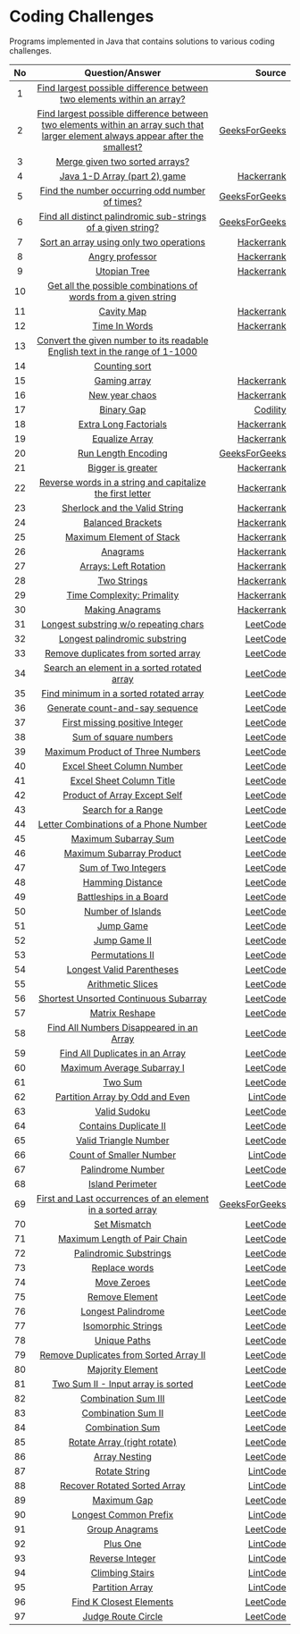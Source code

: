 # Coding Challenges
Programs implemented in Java that contains solutions to various coding challenges.

|No | Question/Answer  | Source  |
|:-:|:-------------:   | -----:  |
| 1 | [Find largest possible difference between two elements within an array?](../master/Challenges/src/Solution.java#L68) |  |
| 2 | [Find largest possible difference between two elements within an array such that larger element always appear after the smallest?](../master/Challenges/src/Solution.java#L88)  | [GeeksForGeeks](http://www.geeksforgeeks.org/maximum-difference-between-two-elements/) |
| 3 | [Merge given two sorted arrays?](../master/Challenges/src/Solution.java#L107) |
| 4 | [Java 1-D Array (part 2) game](../master/Challenges/src/Solution.java#L158) | [Hackerrank](https://www.hackerrank.com/challenges/java-1d-array) |
| 5 | [Find the number occurring odd number of times?](../master/Challenges/src/Solution.java#L181) | [GeeksForGeeks](http://www.geeksforgeeks.org/find-the-number-occurring-odd-number-of-times/) |
| 6 | [Find all distinct palindromic sub-strings of a given string?](../master/Challenges/src/Solution.java#L201) | [GeeksForGeeks](http://www.geeksforgeeks.org/find-number-distinct-palindromic-sub-strings-given-string/)
| 7 | [Sort an array using only two operations](../master/Challenges/src/Solution.java#L252) | [Hackerrank](https://www.hackerrank.com/challenges/almost-sorted) |
| 8 | [Angry professor](../master/Challenges/src/Solution.java#L315) |[Hackerrank](https://www.hackerrank.com/challenges/angry-professor)|
| 9 | [Utopian Tree](../master/Challenges/src/Solution.java#L340) | [Hackerrank](https://www.hackerrank.com/challenges/utopian-tree)|
| 10 | [Get all the possible combinations of words from a given string](../master/Challenges/src/Solution.java#L367) |
| 11 | [Cavity Map](../master/Challenges/src/Solution.java#L410) | [Hackerrank](https://www.hackerrank.com/challenges/cavity-map) |
| 12 | [Time In Words](../master/Challenges/src/Solution.java#L470) | [Hackerrank](https://www.hackerrank.com/challenges/the-time-in-words) |
| 13 | [Convert the given number to its readable English text in the range of 1-1000](../master/Challenges/src/Solution.java#L533) |
| 14 | [Counting sort](../master/Challenges/src/Solution.java#L584) |
| 15 | [Gaming array](../master/Challenges/src/Solution.java#L628) | [Hackerrank](https://www.hackerrank.com/challenges/an-interesting-game-1) |
| 16 | [New year chaos](../master/Challenges/src/Solution.java#L667) | [Hackerrank](https://www.hackerrank.com/challenges/new-year-chaos) |
| 17 | [Binary Gap](../master/Challenges/src/Solution.java#L733) | [Codility](https://codility.com/programmers/lxessons/1-iterations/binary_gap/) |
| 18 | [Extra Long Factorials](../master/Challenges/src/Solution.java#L756) | [Hackerrank](https://www.hackerrank.com/challenges/extra-long-factorials) |
| 19 | [Equalize Array](../master/Challenges/src/Solution.java#L773) | [Hackerrank](https://www.hackerrank.com/challenges/equality-in-a-array) |
| 20 | [Run Length Encoding](../master/Challenges/src/Solution.java#L803) |[GeeksForGeeks](http://practice.geeksforgeeks.org/problems/run-length-encoding/1) |
| 21 | [Bigger is greater](../master/Challenges/src/Solution.java#L837) |[Hackerrank](https://www.hackerrank.com/challenges/bigger-is-greater) |
| 22 | [Reverse words in a string and capitalize the first letter](../master/Challenges/src/Solution.java#L893) | [Hackerrank](https://www.hackerrank.com/contests/codejam/challenges/reverse-words)|
| 23 | [Sherlock and the Valid String](../master/Challenges/src/Solution.java#L950) | [Hackerrank](https://www.hackerrank.com/challenges/sherlock-and-valid-string)  |
| 24 | [Balanced Brackets](../master/Challenges/src/Solution.java#L991) |[Hackerrank](https://www.hackerrank.com/challenges/balanced-brackets) |
| 25 | [Maximum Element of Stack](../master/Challenges/src/Solution.java#L1037) | [Hackerrank](https://www.hackerrank.com/challenges/maximum-element) |
| 26 | [Anagrams](../master/Challenges/src/Solution.java#L1086) |[Hackerrank](https://www.hackerrank.com/challenges/anagram) |
| 27 | [Arrays: Left Rotation](../master/Challenges/src/Solution.java#L1128) | [Hackerrank](https://www.hackerrank.com/challenges/ctci-array-left-rotation)
| 28 | [Two Strings](../master/Challenges/src/Solution.java#L1158) | [Hackerrank](https://www.hackerrank.com/challenges/two-strings)
| 29 | [Time Complexity: Primality](../master/Challenges/src/Solution.java#L1191) | [Hackerrank](https://www.hackerrank.com/challenges/ctci-big-o)
| 30 | [Making Anagrams](../master/Challenges/src/Solution.java#L1211) |[Hackerrank](https://www.hackerrank.com/challenges/making-anagrams)
| 31 | [Longest substring w/o repeating chars](../master/Challenges/src/Solution.java#L1235) | [LeetCode](https://leetcode.com/problems/longest-substring-without-repeating-characters)
| 32 | [Longest palindromic substring](../master/Challenges/src/Solution.java#L1265) |[LeetCode](https://leetcode.com/problems/longest-palindromic-substring)
| 33 | [Remove duplicates from sorted array](../master/Challenges/src/Solution.java#L1327) | [LeetCode](https://leetcode.com/problems/remove-duplicates-from-sorted-array)
| 34 | [Search an element in a sorted rotated array](../master/Challenges/src/Solution.java#L1347) | [LeetCode](https://leetcode.com/problems/search-in-rotated-sorted-array)
| 35 | [Find minimum in a sorted rotated array](../master/Challenges/src/Solution.java#L1377) | [LeetCode](https://leetcode.com/problems/find-minimum-in-rotated-sorted-array)
| 36 | [Generate count-and-say sequence](../master/Challenges/src/Solution.java#L1414) | [LeetCode](https://leetcode.com/problems/count-and-say)
| 37 | [First missing positive Integer](../master/Challenges/src/Solution.java#L1451) | [LeetCode](https://leetcode.com/problems/first-missing-positive/)
| 38 | [Sum of square numbers](../master/Challenges/src/Solution.java#L1488) | [LeetCode](https://leetcode.com/problems/sum-of-square-numbers/)
| 39 | [Maximum Product of Three Numbers](../master/Challenges/src/Solution.java#L1537) | [LeetCode](https://leetcode.com/problems/maximum-product-of-three-numbers/)
| 40 | [Excel Sheet Column Number](../master/Challenges/src/Solution.java#L1559) | [LeetCode](https://leetcode.com/problems/excel-sheet-column-number/)
| 41 | [Excel Sheet Column Title](../master/Challenges/src/Solution.java#L1577) | [LeetCode](https://leetcode.com/problems/excel-sheet-column-title/)
| 42 | [Product of Array Except Self](../master/Challenges/src/Solution.java#L1600) | [LeetCode](https://leetcode.com/problems/product-of-array-except-self/)
| 43 | [Search for a Range](../master/Challenges/src/Solution.java#L1629) | [LeetCode](https://leetcode.com/problems/search-for-a-range/)
| 44 | [Letter Combinations of a Phone Number](../master/Challenges/src/Solution.java#L1672) | [LeetCode](https://leetcode.com/problems/letter-combinations-of-a-phone-number/)
| 45 | [Maximum Subarray Sum](../master/Challenges/src/Solution.java#L1710) | [LeetCode](https://leetcode.com/problems/maximum-subarray/)
| 46 | [Maximum Subarray Product](../master/Challenges/src/Solution.java#L1730) | [LeetCode](https://leetcode.com/problems/maximum-product-subarray/)
| 47 | [Sum of Two Integers](../master/Challenges/src/Solution.java#L1758) | [LeetCode](https://leetcode.com/problems/sum-of-two-integers/)
| 48 | [Hamming Distance](../master/Challenges/src/Solution.java#L1786) | [LeetCode](https://leetcode.com/problems/hamming-distance/)
| 49 | [Battleships in a Board](../master/Challenges/src/Solution.java#L1815) | [LeetCode](https://leetcode.com/problems/battleships-in-a-board/)
| 50 | [Number of Islands](../master/Challenges/src/Solution.java#L1856) | [LeetCode](https://leetcode.com/problems/number-of-islands/)
| 51 | [Jump Game](../master/Challenges/src/Solution.java#L1903) | [LeetCode](https://leetcode.com/problems/jump-game/)
| 52 | [Jump Game II](../master/Challenges/src/Solution.java#L1937) | [LeetCode](https://leetcode.com/problems/jump-game-ii/)
| 53 | [Permutations II](../master/Challenges/src/Solution.java#L1967) | [LeetCode](https://leetcode.com/problems/permutations-ii/)
| 54 | [Longest Valid Parentheses](../master/Challenges/src/Solution.java#L2004) | [LeetCode](https://leetcode.com/problems/longest-valid-parentheses/)
| 55 | [Arithmetic Slices](../master/Challenges/src/Solution.java#L2050) |[LeetCode](https://leetcode.com/problems/arithmetic-slices/)
| 56 | [Shortest Unsorted Continuous Subarray](../master/Challenges/src/Solution.java#L2077) | [LeetCode](https://leetcode.com/problems/shortest-unsorted-continuous-subarray/)
| 57 | [Matrix Reshape](../master/Challenges/src/Solution.java#L2125) | [LeetCode](https://leetcode.com/problems/reshape-the-matrix/)
| 58 | [Find All Numbers Disappeared in an Array](../master/Challenges/src/Solution.java#L2159) | [LeetCode](https://leetcode.com/problems/find-all-numbers-disappeared-in-an-array/)
| 59 | [Find All Duplicates in an Array](../master/Challenges/src/Solution.java#L2201) | [LeetCode](https://leetcode.com/problems/find-all-duplicates-in-an-array/)
| 60 | [Maximum Average Subarray I](../master/Challenges/src/Solution.java#L2257) | [LeetCode](https://leetcode.com/problems/maximum-average-subarray-i/)
| 61 | [Two Sum](../master/Challenges/src/Solution.java#L2287) | [LeetCode](https://leetcode.com/problems/two-sum/)
| 62 | [Partition Array by Odd and Even](../master/Challenges/src/Solution.java#L2313) | [LintCode](http://www.lintcode.com/en/problem/partition-array-by-odd-and-even/)
| 63 | [Valid Sudoku](../master/Challenges/src/Solution.java#L2345) | [LeetCode](https://leetcode.com/problems/valid-sudoku/)
| 64 | [Contains Duplicate II](../master/Challenges/src/Solution.java#L2370) | [LeetCode](https://leetcode.com/problems/contains-duplicate-ii/)
| 65 | [Valid Triangle Number](../master/Challenges/src/Solution.java#L2404) | [LeetCode](https://leetcode.com/problems/valid-triangle-number/)
| 66 | [Count of Smaller Number](../master/Challenges/src/Solution.java#L2437) | [LintCode](http://www.lintcode.com/en/problem/count-of-smaller-number/)
| 67 | [Palindrome Number](../master/Challenges/src/Solution.java#L2470) | [LeetCode](https://leetcode.com/problems/palindrome-number/)
| 68 | [Island Perimeter](../master/Challenges/src/Solution.java#L2504) | [LeetCode](https://leetcode.com/problems/island-perimeter/)
| 69 | [First and Last occurrences of an element in a sorted array](../master/Challenges/src/Solution.java#L2545) | [GeeksForGeeks](http://www.geeksforgeeks.org/find-first-last-occurrences-element-sorted-array/)
| 70 | [Set Mismatch](../master/Challenges/src/Solution.java#L2587) | [LeetCode](https://leetcode.com/problems/set-mismatch/)
| 71 | [Maximum Length of Pair Chain](../master/Challenges/src/Solution.java#L2623) | [LeetCode](https://leetcode.com/problems/maximum-length-of-pair-chain/)
| 72 | [Palindromic Substrings](../master/Challenges/src/Solution.java#L2675) | [LeetCode](https://leetcode.com/problems/palindromic-substrings/)
| 73 | [Replace words](../master/Challenges/src/Solution.java#L2720) | [LeetCode](https://leetcode.com/problems/replace-words/)
| 74 | [Move Zeroes](../master/Challenges/src/Solution.java#L2753) | [LeetCode](https://leetcode.com/problems/move-zeroes/)
| 75 | [Remove Element](../master/Challenges/src/Solution.java#L2786) | [LeetCode](https://leetcode.com/problems/remove-element/)
| 76 | [Longest Palindrome](../master/Challenges/src/Solution.java#L2811) | [LeetCode](https://leetcode.com/problems/longest-palindrome/)
| 77 | [Isomorphic Strings](../master/Challenges/src/Solution.java#L2853) | [LeetCode](https://leetcode.com/problems/isomorphic-strings/)
| 78 | [Unique Paths](../master/Challenges/src/Solution.java#L2884) | [LeetCode](https://leetcode.com/problems/unique-paths/)
| 79 | [Remove Duplicates from Sorted Array II](../master/Challenges/src/Solution.java#L2908) |[LeetCode](https://leetcode.com/problems/remove-duplicates-from-sorted-array-ii/)
| 80 | [Majority Element](../master/Challenges/src/Solution.java#L2938) | [LeetCode](https://leetcode.com/problems/majority-element/)
| 81 | [Two Sum II - Input array is sorted](../master/Challenges/src/Solution.java#L2974) | [LeetCode](https://leetcode.com/problems/two-sum-ii-input-array-is-sorted/)
| 82 | [Combination Sum III](../master/Challenges/src/Solution.java#L3008) | [LeetCode](https://leetcode.com/problems/combination-sum-iii/)
| 83 | [Combination Sum II](../master/Challenges/src/Solution.java#L3053) | [LeetCode](https://leetcode.com/problems/combination-sum-ii/)
| 84 | [Combination Sum](../master/Challenges/src/Solution.java#L3099) | [LeetCode](https://leetcode.com/problems/combination-sum/)
| 85 | [Rotate Array (right rotate)](../master/Challenges/src/Solution.java#L3135) | [LeetCode](https://leetcode.com/problems/rotate-array/)
| 86 | [Array Nesting](../master/Challenges/src/Solution.java#L3180) | [LeetCode](https://leetcode.com/problems/array-nesting/)
| 87 | [Rotate String](../master/Challenges/src/Solution.java#L3213) | [LintCode](http://www.lintcode.com/en/problem/rotate-string/)
| 88 | [Recover Rotated Sorted Array](../master/Challenges/src/Solution.java#L3243) | [LintCode](http://www.lintcode.com/en/problem/recover-rotated-sorted-array/)
| 89 | [Maximum Gap](../master/Challenges/src/Solution.java#L3273) | [LeetCode](https://leetcode.com/problems/maximum-gap/)
| 90 | [Longest Common Prefix](../master/Challenges/src/Solution.java#L3356) | [LintCode](http://www.lintcode.com/en/problem/longest-common-prefix/)
| 91 | [Group Anagrams](../master/Challenges/src/Solution.java#L3410) | [LeetCode](https://leetcode.com/problems/group-anagrams/description/)
| 92 | [Plus One](../master/Challenges/src/Solution.java#L3452) | [LintCode](http://www.lintcode.com/en/problem/plus-one/)
| 93 | [Reverse Integer](../master/Challenges/src/Solution.java#L3482) | [LintCode](http://www.lintcode.com/en/problem/plus-one/)
| 94 | [Climbing Stairs](../master/Challenges/src/Solution.java#L3506) | [LintCode](http://www.lintcode.com/en/problem/climbing-stairs/)
| 95 | [Partition Array](../master/Challenges/src/Solution.java#L3545) | [LintCode](http://www.lintcode.com/en/problem/partition-array/)
| 96 | [Find K Closest Elements](../master/Challenges/src/Solution.java#L3584) | [LeetCode](https://leetcode.com/problems/find-k-closest-elements/)
| 97 | [Judge Route Circle](../master/Challenges/src/Solution.java#L3714) | [LeetCode](https://leetcode.com/problems/judge-route-circle/)
